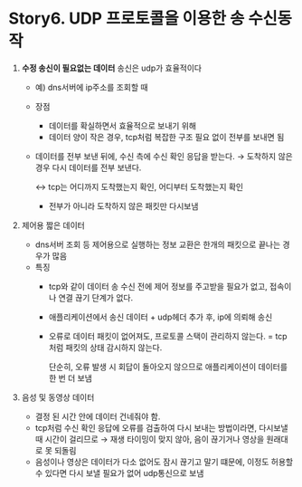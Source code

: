 # Story6. UDP 프로토콜을 이용한 송 수신동작

1. **수정 송신이 필요없는 데이터** 송신은 udp가 효율적이다
    - 예) dns서버에 ip주소를 조회할 때
    - 장점
        - 데이터를 확실하면서 효율적으로 보내기 위해
        - 데이터 양이 작은 경우, tcp처럼 복잡한 구조 필요 없이 전부를 보내면 됨
    - 데이터를 전부 보낸 뒤에, 수신 측에 수신 확인 응답을 받는다. → 도착하지 않은 경우 다시 데이터를 전부 보낸다.

      ↔ tcp는 어디까지 도착했는지 확인, 어디부터 도착했는지 확인
        + 전부가 아니라 도착하지 않은 패킷만 다시보냄


2. 제어용 짧은 데이터
    - dns서버 조회 등 제어용으로 실행하는 정보 교환은 한개의 패킷으로 끝나는 경우가 많음
    - 특징
        - tcp와 같이 데이터 송 수신 전에 제어 정보를 주고받을 필요가 없고, 접속이나 연결 끊기 단계가 없다.
        - 애플리케이션에서 송신 데이터 + udp헤더 추가 후,  ip에 의뢰해 송신
        - 오류로 데이터 패킷이 없어져도, 프로토콜 스택이 관리하지 않는다. =  tcp처럼 패킷의 상태 감시하지 않는다.

          단순히, 오류 발생 시 회답이 돌아오지 않으므로 애플리케이션이 데이터를 한 번 더 보냄

3. 음성 및 동영상 데이터
    - 결정 된 시간 안에 데이터 건네줘야 함.
    - tcp처럼 수신 확인 응답에 오류를 검출하여 다시 보내는 방법이라면, 다시보낼 때 시간이 걸리므로 → 재생 타이밍이 맞지 않아, 음이 끊기거나 영상을 원래대로 못 되돌림
    - 음성이나 영상은 데이터가 다소 없어도 잠시 끊기고 말기 떄문에, 이정도 허용할 수 있다면 다시 보낼 필요가 없어 udp통신으로 보냄
